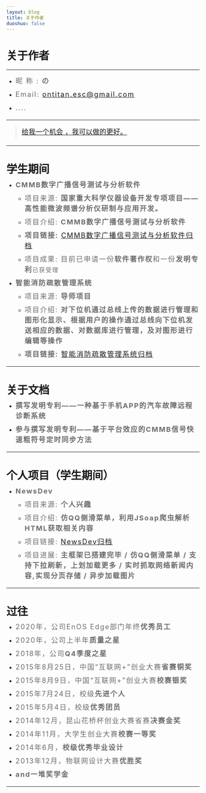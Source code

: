 ```yaml
---
layout: blog
title: 关于作者
duoshuo: false
---
```


<style>
p {
    color: #6D6D6D;
    font-size: 18px;
    line-height: 1.5;
    letter-spacing: 2px;
    margin-top: -10px;
}
hr {
	margin-top: 0;
	margin-bottom: 25px;
}
blockquote p {
    line-height: 1.8;
    letter-spacing: 0px;
}
</style>


# 关于作者

<hr id="line"/>



* 昵&nbsp;称&nbsp;: **の**  
   
* Email: <a href="mailto:ontitan.esc@gmail.com">ontitan.esc@gmail.com</a><br />

* ....  

---

> [给我一个机会 ，我可以做的更好。](/)

---

# 学生期间

* **CMMB数字广播信号测试与分析软件**

	+ 项目来源: **国家重大科学仪器设备开发专项项目——高性能微波频谱分析仪研制与应用开发。**
	  
	+ 项目介绍: **CMMB数字广播信号测试与分析软件**  
	
	+ **项目链接:** [CMMB数字广播信号测试与分析软件归档](http://ontitaner.github.io/blog/2015/07/28/Project_CMMB.html)  
	
	+ 项目成果: 目前已申请一份**软件著作权**和一份**发明专利**```已获受理```  

* **智能消防疏散管理系统**  

	+ 项目来源: **导师项目**  
	
	+ 项目介绍: **对下位机通过总线上传的数据进行管理和图形化显示、根据用户的操作通过总线向下位机发送相应的数据、对数据库进行管理，及对图形进行编辑等操作**  
	
	+ **项目链接:** [智能消防疏散管理系统归档](http://ontitaner.github.io/blog/2015/07/27/Project_FireSystem.html)  

---

# 关于文档

* **撰写发明专利——一种基于手机APP的汽车故障远程诊断系统**  

* **参与撰写发明专利——基于平台效应的CMMB信号快速粗符号定时同步方法**  

---

# 个人项目（学生期间）  

* **NewsDev**

  - 项目来源: **个人兴趣**
  
  - 项目介绍: **仿QQ侧滑菜单，利用JSoap爬虫解析HTML获取相关内容**
  
  - 项目链接: [NewsDev归档](http://ontitaner.github.io/blog/2015/07/27/Project_NewsDev.html)
  
  - 项目进展: **主框架已搭建完毕 / 仿QQ侧滑菜单 / 支持下拉刷新，上划加载更多 / 实时抓取网络新闻内容,实现分页存储 / 异步加载图片**

---

# 过往

* 2020年，公司EnOS Edge部门年终**优秀员工** 

* 2020年，公司上半年**质量之星** 

* 2018年，公司**Q4季度之星** 

* 2015年8月25日，中国“互联网+”创业大赛**省赛铜奖**  

* 2015年8月9日，中国“互联网+”创业大赛**校赛银奖**  

* 2015年7月24日，校级**先进个人**  

* 2015年5月4日，校级**优秀团员**  

* 2014年12月，昆山花桥杯创业大赛省赛**决赛金奖**  

* 2014年11月，大学生创业大赛**校赛一等奖**  

* 2014年6月，**校级优秀毕业设计**  

* 2013年12月，物联网设计大赛**优胜奖**  

* **and一堆奖学金**  

---
